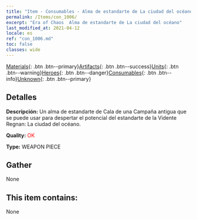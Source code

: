 ```yaml
---
title: "Item - Consumables - Alma de estandarte de La ciudad del océano"
permalink: /Items/con_1006/
excerpt: "Era of Chaos  Alma de estandarte de La ciudad del océano"
last_modified_at: 2021-04-12
locale: es
ref: "con_1006.md"
toc: false
classes: wide
---
```

 [Materials](/es/Items/){: .btn .btn--primary}[Artifacts](/es/Items/Artifacts/){: .btn .btn--success}[Units](/es/Items/Units/){: .btn .btn--warning}[Heroes](/es/Items/Heroes/){: .btn .btn--danger}[Consumables](/es/Items/Consumables/){: .btn .btn--info}[Unknown](/es/Items/Unknown/){: .btn .btn--primary}

## Detalles
 **Descripción:** Un alma de estandarte de Cala de una Campaña antigua que se puede usar para despertar el potencial del estandarte de la Vidente Regnan: La ciudad del océano.

 **Quality:** <span style="color: #FF0000">OK</span>

 **Type:** WEAPON PIECE

## Gather

  None

## This item contains:

  None

